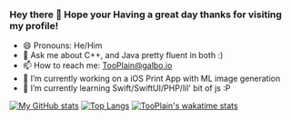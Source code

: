 ### Hey there 👋 Hope your Having a great day thanks for visiting my profile!

- 😄 Pronouns: He/Him
- 💬 Ask me about C++, and Java pretty fluent in both :)
- 📫 How to reach me: TooPlain@galbo.io
- 🔭 I’m currently working on a iOS Print App with ML image generation 
- 🌱 I’m currently learning Swift/SwiftUI/PHP/lil' bit of js :P
  
[![My GitHub stats](https://github-readme-stats-instance-nzwk8leku-tooplain.vercel.app/api?username=TooPlain&show_icons=true&theme=tokyonight&hide_border=true&count_private=true)](https://github.com/anuraghazra/github-readme-stats)
[![Top Langs](https://github-readme-stats-instance-nzwk8leku-tooplain.vercel.app/api/top-langs/?username=TooPlain)](https://github.com/anuraghazra/github-readme-stats)
[![TooPlain's wakatime stats](https://github-readme-stats-instance-nzwk8leku-tooplain.vercel.app/api/wakatime?username=TooPlain)](https://github.com/anuraghazra/github-readme-stats)

<!--
**TooPlain/TooPlain** is a ✨ _special_ ✨ repository because its `README.md` (this file) appears on your GitHub profile.

Here are some ideas to get you started:

- 🔭 I’m currently working on ...
- 🌱 I’m currently learning ...
- 👯 I’m looking to collaborate on ...
- 🤔 I’m looking for help with ...
- 💬 Ask me about ...
- 📫 How to reach me: ...
- 😄 Pronouns: ...
- ⚡ Fun fact: ...
-->
